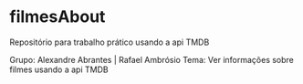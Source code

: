 # filmesAbout
Repositório para trabalho prático usando a api TMDB

Grupo: Alexandre Abrantes | Rafael Ambrósio
Tema: Ver informações sobre filmes usando a api TMDB
